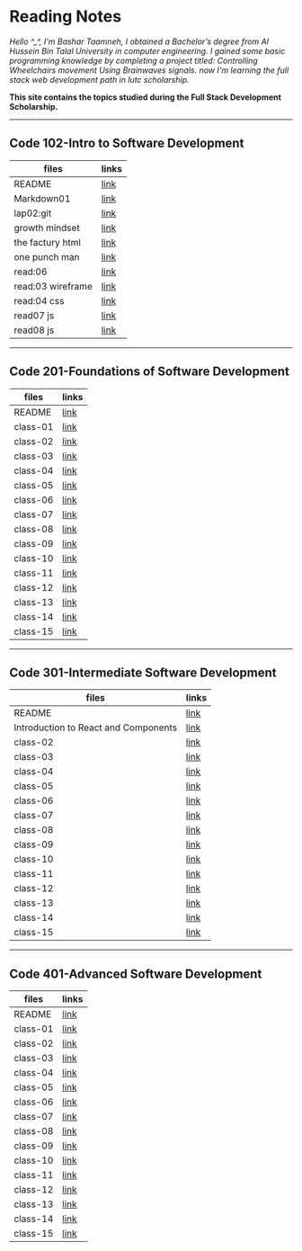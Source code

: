 # Reading Notes



*Hello ^_^, I'm Bashar Taamneh,
I obtained a Bachelor’s degree from Al Hussein Bin Talal University in computer engineering.
I gained some basic programming knowledge by completing a project titled: Controlling Wheelchairs movement Using Brainwaves signals.
now I'm learning the full stack web development path in lutc scholarship.*
[](bbt.bng)





**This site contains the topics studied during the Full Stack Development Scholarship.**





____

## Code 102-Intro to Software Development


  | files       |         links        |
  | ----------- | -------------------- |
  | README      | [link](https://bashartaamneh.github.io/READING-NOTE/)    |
  | Markdown01  | [link](https://bashartaamneh.github.io/READING-NOTE/Read:%2001)   |
  | lap02:git   | [link](https://bashartaamneh.github.io/READING-NOTE/lap02:git)    |
  | growth mindset     | [link](https://bashartaamneh.github.io/READING-NOTE/Markdown01)    |
  | the factury html | [link](https://bashar-task.bashartaamneh.repl.co)    |
  |one punch man | [link](https://bashartaamneh.github.io/OnePunchMan/)    |
  | read:06   | [link](https://bashartaamneh.github.io/READING-NOTE/read:06)    |
  | read:03 wireframe  | [link](https://bashartaamneh.github.io/READING-NOTE/wireframe03)    |
 | read:04 css  | [link](https://bashartaamneh.github.io/READING-NOTE/read:04Css)    |
 | read07 js | [link](https://bashartaamneh.github.io/READING-NOTE/read07)    |
 | read08 js | [link](https://bashartaamneh.github.io/READING-NOTE/read08)    |






____

## Code 201-Foundations of Software Development



  | files       |         links        |
  | ----------- | -------------------- |
  | README      | [link](https://bashartaamneh.github.io/READING-NOTE/201-ReadingNotes)    |
   | class-01 | [link](https://bashartaamneh.github.io/READING-NOTE/class-01)|
   | class-02 | [link](https://bashartaamneh.github.io/READING-NOTE/class-02) |
  |   class-03  | [link](https://bashartaamneh.github.io/READING-NOTE/class-03)   |
  | class-04 | [link](https://bashartaamneh.github.io/READING-NOTE/class-04)      |
  |class-05 | [link](https://bashartaamneh.github.io/READING-NOTE/class-05)       |
  | class-06 | [link](https://bashartaamneh.github.io/READING-NOTE/class-06)    |
  | class-07  | [link](https://bashartaamneh.github.io/READING-NOTE/class-07)     |
  | class-08  | [link](https://bashartaamneh.github.io/READING-NOTE/class-08)     |
  | class-09 | [link](https://bashartaamneh.github.io/READING-NOTE/class-09)      |
  | class-10| [link](https://bashartaamneh.github.io/READING-NOTE/class-10)      |
  | class-11 | [link](https://bashartaamneh.github.io/READING-NOTE/class-11)     |
  |class-12| [link](https://bashartaamneh.github.io/READING-NOTE/class-12)       |
  | class-13 | [link](https://bashartaamneh.github.io/READING-NOTE/class-13)     |
  | class-14 | [link](https://bashartaamneh.github.io/READING-NOTE/class-14)     |
  |class-15 | [link](https://bashartaamneh.github.io/READING-NOTE/class-15)     |







____


## Code 301-Intermediate Software Development



  | files       |         links        |
  | ----------- | -------------------- |
  | README      | [link](https://bashartaamneh.github.io/READING-NOTE/201-ReadingNotes)    |
   |  Introduction to React and Components | [link](https://bashartaamneh.github.io/READING-NOTE/IntroductiontoReact)|
   | class-02 | [link]() |
  |   class-03  | [link]()   |
  | class-04 | [link]()      |
  |class-05 | [link]()       |
  | class-06 | [link]()    |
  | class-07  | [link]()     |
  | class-08  | [link]()     |
  | class-09 | [link]()      |
  | class-10| [link]()      |
  | class-11 | [link]()     |
  |class-12| [link]()       |
  | class-13 | [link]()     |
  | class-14 | [link]()     |
  |class-15 | [link]()     |





____

##  Code 401-Advanced Software Development



  | files       |         links        |
  | ----------- | -------------------- |
  | README      | [link](https://bashartaamneh.github.io/READING-NOTE/201-ReadingNotes)    |
   | class-01 | [link]()|
   | class-02 | [link]() |
  |   class-03  | [link]()   |
  | class-04 | [link]()      |
  |class-05 | [link]()       |
  | class-06 | [link]()    |
  | class-07  | [link]()     |
  | class-08  | [link]()     |
  | class-09 | [link]()      |
  | class-10| [link]()      |
  | class-11 | [link]()     |
  |class-12| [link]()       |
  | class-13 | [link]()     |
  | class-14 | [link]()     |
  |class-15 | [link]()     |